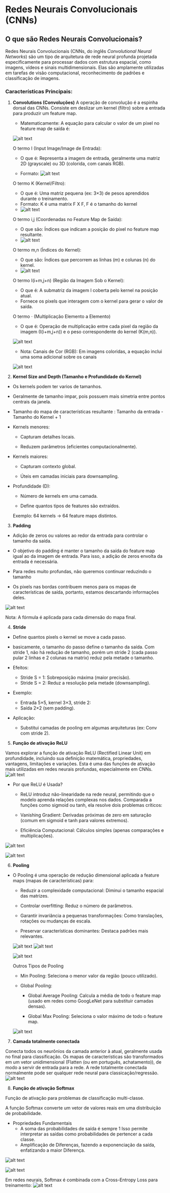 # Redes Neurais Convolucionais (CNNs)

## O que são Redes Neurais Convolucionais?

Redes Neurais Convolucionais (CNNs, do inglês *Convolutional Neural Networks*) são um tipo de arquitetura de rede neural profunda projetada especificamente para processar dados com estrutura espacial, como imagens, vídeos e sinais multidimensionais. Elas são amplamente utilizadas em tarefas de visão computacional, reconhecimento de padrões e classificação de imagens.

### Características Principais:

1. **Convolutions (Convoluções)**
A operação de convolução é a espinha dorsal das CNNs. Consiste em deslizar um kernel (filtro) sobre a entrada para produzir um feature map.

    - Matematicamente: A equação para calcular o valor de um pixel no feature map de saída é:

    ![alt text](image-1.png)
    
    O termo I (Input Image/Image de Entrada):
    - O que é: Representa a imagem de entrada, geralmente uma matriz 2D (grayscale) ou 3D (colorida, com canais RGB).

    -   Formato: ![alt text](image-2.png)

    O termo K (Kernel/Filtro): 
    - O que é: Uma matriz pequena (ex: 3×3) de pesos aprendidos durante o treinamento. 
    - Formato: K é uma matrix F X F, F é o tamanho do kernel
    - ![alt text](image-3.png)

    O termo i,j (Coordenadas no Feature Map de Saída):
    - O que são: Índices que indicam a posição do pixel no feature map resultante.
    - ![alt text](image-4.png)

    O termo m,n (Índices do Kernel):
    - O que são: Índices que percorrem as linhas (m) e colunas (n) do kernel.
    - ![alt text](image-5.png)

    O termo I(i+m,j+n) (Região da Imagem Sob o Kernel):
    - O que é: A submatriz da imagem I coberta pelo kernel na posição atual.
    - Fornece os pixels que interagem com o kernel para gerar o valor de saída.

    O termo ⋅ (Multiplicação Elemento a Elemento)
    - O que é: Operação de multiplicação entre cada pixel da região da imagem (I(i+m,j+n)) e o peso correspondente do kernel (K(m,n)).

    ![alt text](image-6.png)

    - Nota: Canais de Cor (RGB): Em imagens coloridas, a equação inclui uma soma adicional sobre os canais


    ![alt text](image-7.png)

2. **Kernel Size and Depth (Tamanho e Profundidade do Kernel)**

- Os kernels podem ter varios de tamanhos.
- Geralmente de tamanho impar, pois possuem mais simetria entre pontos centrais da janela. 
- Tamanho do mapa de características resultante : Tamanho da entrada - Tamanho do Kernel + 1

- Kernels menores:

    - Capturam detalhes locais.

    - Reduzem parâmetros (eficientes computacionalmente).

- Kernels maiores:

    - Capturam contexto global.

    - Úteis em camadas iniciais para downsampling.

- Profundidade (D):

    - Número de kernels em uma camada.

    - Define quantos tipos de features são extraídos.

    Exemplo: 64 kernels → 64 feature maps distintos.


3. **Padding**

- Adição de zeros ou valores ao redor da entrada para controlar o tamanho da saída. 
- O objetivo do padding é manter o tamanho da saída do feature map igual ao da imagem de entrada. Para isso, a adição de zeros envolta da entrada é necessária. 

- Para redes muito profundas, não queremos continuar reduzindo o tamanho

- Os pixels nas bordas contribuem menos para os mapas de características de saída, portanto, estamos descartando informações deles.

![alt text](image-8.png)

Nota: A fórmula é aplicada para cada dimensão do mapa final.


4. **Stride**

- Define quantos pixels o kernel se move a cada passo.
- basicamente, o tamanho do passo define o tamanho da saída. Com stride 1, não há redução de tamanho, porém um stride 2 (cada passo pular 2 linhas e 2 colunas na matrix) reduz pela metade o tamanho.

- Efeitos:
    - Stride S = 1: Sobreposição máxima (maior precisão).
    - Stride S = 2: Reduz a resolução pela metade (downsampling).

- Exemplo:

    - Entrada 5×5, kernel 3×3, stride 2:
    - Saída 2×2 (sem padding).

- Aplicação:
    - Substitui camadas de pooling em algumas arquiteturas (ex: Conv com stride 2).

5. **Função de ativação ReLU**

Vamos explorar a função de ativação ReLU (Rectified Linear Unit) em profundidade, incluindo sua definição matemática, propriedades, vantagens, limitações e variações. Esta é uma das funções de ativação mais utilizadas em redes neurais profundas, especialmente em CNNs.
![alt text](image-9.png)

- Por que ReLU é Usada?
    - ReLU introduz não-linearidade na rede neural, permitindo que o modelo aprenda relações complexas nos dados. Comparada a funções como sigmoid ou tanh, ela resolve dois problemas críticos:

    - Vanishing Gradient: Derivadas próximas de zero em saturação (comum em sigmoid e tanh para valores extremos).

    - Eficiência Computacional: Cálculos simples (apenas comparações e multiplicações).


![alt text](image-10.png)

![alt text](image-11.png)


6. **Pooling**

- O Pooling é uma operação de redução dimensional aplicada a feature maps (mapas de características) para:

    - Reduzir a complexidade computacional: Diminui o tamanho espacial das matrizes.

    - Controlar overfitting: Reduz o número de parâmetros.

    - Garantir invariância a pequenas transformações: Como translações, rotações ou mudanças de escala.

    - Preservar características dominantes: Destaca padrões mais relevantes.

    ![alt text](image-13.png)
    ![alt text](image-12.png)

    ![alt text](image-14.png)

    Outros Tipos de Pooling
    - Min Pooling: Seleciona o menor valor da região (pouco utilizado).

    - Global Pooling: 
        - Global Average Pooling: Calcula a média de todo o feature map (usado em redes como GoogLeNet para substituir camadas densas).

        - Global Max Pooling: Seleciona o valor máximo de todo o feature map.

    ![alt text](image-15.png)


7. **Camada totalmente conectada**

Conecta todos os neurônios da camada anterior à atual, geralmente usada no final para classificação.
Os mapas de características são transformados em um vetor unidimensional (Flatten (ou em português, achatamento)), de modo a servir de entrada para a rede.
A rede totalmente conectada normalmente pode ser qualquer rede neural para classicação/regressão.
![alt text](image-16.png)


8. **Função de ativação Softmax**

Função de ativação para problemas de classificação multi-classe.

A função Softmax converte um vetor de valores reais em uma distribuição de probabilidade.

- Propriedades Fundamentais
    - A soma das probabilidades de saída é sempre 1 Isso permite interpretar as saídas como probabilidades de pertencer a cada classe.
    - Amplificação de Diferenças, fazendo a exponenciação da saída, enfatizando a maior Diferença.

![alt text](image-17.png)

![alt text](image-19.png)

Em redes neurais, Softmax é combinada com a Cross-Entropy Loss para treinamento:
![alt text](image-18.png)
